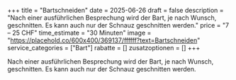 +++
title = "Bartschneiden"
date = 2025-06-26
draft = false
description = "Nach einer ausführlichen Besprechung wird der Bart, je nach Wunsch, geschnitten. Es kann auch nur der Schnauz geschnitten werden."
price = "7 – 25 CHF"
time_estimate = "30 Minuten"
image = "https://placehold.co/600x400/369137/ffffff?text=Bartschneiden"
service_categories = ["Bart"]
rabatte = []
zusatzoptionen = []
+++

Nach einer ausführlichen Besprechung wird der Bart, je nach Wunsch, geschnitten. Es kann auch nur der Schnauz geschnitten werden.
